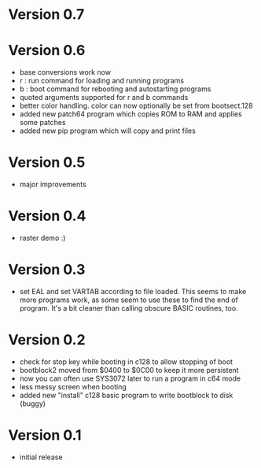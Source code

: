 Version 0.7
===========

Version 0.6
===========
- base conversions work now
- r : run command for loading and running programs
- b : boot command for rebooting and autostarting programs
- quoted arguments supported for r and b commands
- better color handling. color can now optionally be set from bootsect.128
- added new patch64 program which copies ROM to RAM and applies some patches
- added new pip program which will copy and print files

Version 0.5
===========
- major improvements

Version 0.4
===========
- raster demo :)

Version 0.3
===========
- set EAL and set VARTAB according to file loaded. 
  This seems to make more programs work, as some seem to use these to find the end of program. 
  It's a bit cleaner than calling obscure BASIC routines, too.

Version 0.2
===========
- check for stop key while booting in c128 to allow stopping of boot
- bootblock2 moved from $0400 to $0C00 to keep it more persistent
- now you can often use SYS3072 later to run a program in c64 mode
- less messy screen when booting
- added new "install" c128 basic program to write bootblock to disk (buggy)

Version 0.1
===========
- initial release
